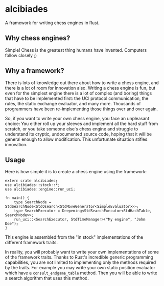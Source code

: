 # alcibiades

A framework for writing chess engines in Rust.

## Why chess engines?

Simple! Chess is the greatest thing humans have invented. Computers
follow closely ;)

## Why a framework?

There is lots of knowledge out there about how to write a chess
engine, and there is a lot of room for innovation also. Writing a
chess engine is fun, but even for the simplest engine there is a lot
of complex (and boring) things that have to be implemented first: the
UCI protocol communication, the rules, the static exchange evaluator,
and many more. Thousands of programmers have been re-implementing
those things over and over again.

So, if you want to write your own chess engine, you face an unpleasant
choice: You either roll up your sleeves and implement all the hard
stuff from scratch, or you take someone else's chess engine and
struggle to understand its cryptic, undocumented source code, hoping
that it will be general enough to allow modification. This unfortunate
situation stifles innovation.

## Usage

Here is how simple it is to create a chess engine using the framework:

```rust,no_run
extern crate alcibiades;
use alcibiades::stock::*;
use alcibiades::engine::run_uci;

fn main() {
    type SearchNode = StdSearchNode<StdQsearch<StdMoveGenerator<SimpleEvaluator>>>;
    type SearchExecutor = Deepening<StdSearchExecutor<StdHashTable, SearchNode>>;
    run_uci::<SearchExecutor, StdTimeManager>("My engine", "John Doe");
}
```

This engine is assembled from the "in stock" implementations of the
different framework traits.

In reality, you will probably want to write your own implementations
of some of the framework traits. Thanks to Rust's incredible generic
programming capabilities, you are not limited to implementing only the
methods required by the traits. For example you may write your own
static position evaluator which have a `consult_endgame_table`
method. Then you will be able to write a search algorithm that uses
this method.
